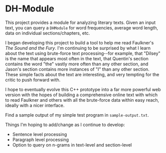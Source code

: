 # DH-Module
This project provides a module for analyzing literary texts. Given an input text, you can query a <code>DHModule</code> for word frequencies, average word length, data on individual sections/chapters, etc.

I began developing this project to build a tool to help me read Faulkner's <i>The Sound and the Fury</i>. I'm continuing to be surprised by what I learn about the text using brute-force text processing--for example, that "Dilsey" is the name that appears most often in the text, that Quentin's section contains the word "the" vastly more often than any other section, and Jason's section contains more instances of "I" than any other section. These simple facts about the text are interesting, and very tempting for the critic to push forward with.

I hope to eventually evolve this C++ prototype into a far more powerful web version with the hopes of building a comprehensive online text with which to read Faulkner and others with all the brute-force data within easy reach, ideally with a nicer interface.

Find a sample output of my simple test program in <code>sample-output.txt</code>.

Things I'm hoping to add/change as I continue to develop:
<ul>
<li>Sentence level processing</li>
<li>Paragraph level processing</li>
<li>Option to query on n-grams in text-level and section-level</li>
<ul>
